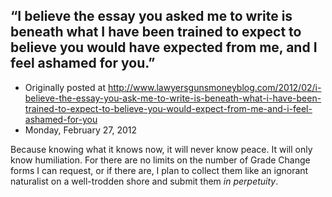 ## “I believe the essay you asked me to write is beneath what I have been trained to expect to believe you would have expected from me, and I feel ashamed for you.”

 * Originally posted at http://www.lawyersgunsmoneyblog.com/2012/02/i-believe-the-essay-you-ask-me-to-write-is-beneath-what-i-have-been-trained-to-expect-to-believe-you-would-expect-from-me-and-i-feel-ashamed-for-you
 * Monday, February 27, 2012

Because knowing what it knows now, it will never know peace. It will only know humiliation. For there are no limits on the number of Grade Change forms I can request, or if there are, I plan to collect them like an ignorant naturalist on a well-trodden shore and submit them _in perpetuity_.